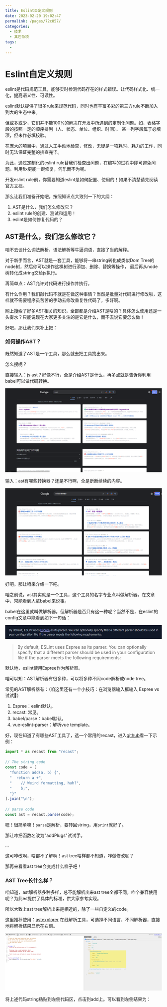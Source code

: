 ```yaml
---
title: Eslint自定义规则
date: 2023-02-20 19:02:47
permalink: /pages/72c857/
categories:
  - 技术
  - 其它杂项
tags:
  - 
---
```


# Eslint自定义规则

eslint是代码规范工具，能够实时检测代码存在的样式错误。让代码样式化、统一化，提高语义性、可读性。

eslint默认提供了很多rule来规范代码，同时也有丰富多彩的第三方rule不断加入到大的生态中来。

但或多或少，它们并不能100%的解决在开发中所遇到的定制化问题。如，表格字段的按照一定的顺序排列（人、状态、单位、组织、时间）、
某一列字段属于必填项，但未作必填校验。

在庞大的项目中，通过人工手动地检查，修改，无疑是一项耗时、耗力的工作，同时无法保证完整的排查完毕。

为此，通过定制化的eslint rule替我们检查出问题，在编写的过程中即可避免问题。利用fix更能一键修复，何乐而不为呢。

开发eslint rule前，你需要知道eslint是如何配置、使用的！如果不清楚请先阅读[官方文档](https://eslint.org/docs/latest/use/getting-started)。

那么让我们准备开始吧。按照知识点大致列一下的大纲：
1. AST是什么，我们怎么修改它？
2. eslint rule的创建、测试和运用！
3. eslint是如何修复代码的？

<!-- more -->

## AST是什么，我们怎么修改它？

咱不去谈什么词法解析、语法解析等牛逼词语，直接了当的解释。

对于新手而言，AST就是一套工具，能够将一串string转化成类似Dom Tree的node树，然后你可以操作这棵树进行添加、删除、替换等操作，
最后再从node树转化成string交给js执行。

再简单点：AST允许对代码进行操作并执行。

有什么作用？我们敲代码不就是在做这种事情？当然是批量对代码进行修改啦，这样就不需要程序员苦苦的手动去修改重复性代码了，多好啊。

网上搜索了好多AST相关的知识，全部都是介绍AST是啥的？具体怎么使用还是一头雾水？只能说现在大家更多关注的是它是什么，而不去说它要怎么做！

好吧，那让我们来补上把：

### 如何操作AST？

既然知道了AST是一个工具，那么就去把工具找出来。

怎么搜呢？

直接输入：js ast？好像不行，全是介绍AST是什么，再多点就是告诉你利用babel可以做代码转换。

![img_1.png](./img_1.png)

输入：ast有哪些转换器？还是不行啊，全是断断续续的内容。

![img.png](./img.png)

好吧。那让咱来介绍一下吧。

咱之前说，ast其实就是一个工具，这个工具的名字专业点叫做解析器。在文章中，常能看到人拿babel来说事。

babel在这里就叫做解析器。但解析器是否只有这一种呢？当然不是，在eslint的config文章中能看到如下一句话：

![img_2.png](./img_2.png)

> By default, ESLint uses Espree as its parser. You can optionally specify that a different parser should be used in your configuration file if the parser meets the following requirements:

默认地，eslint使用Espree作为解析器。

咱可以知：AST解析器有很多种，可以将多种不同code解析成node tree。

常见的AST解析器有：（咱这里还有一个小技巧：在浏览器输入框输入 Espree vs试试🤣）


1. Espree：eslint默认。 
2. recast: 常见。
3. babel/parse：babel默认。 
4. vue-eslint-parser：解析vue template。

好，现在知道了有哪些AST工具了，选一个常用的recast，进入[github](https://github.com/benjamn/recast)看一下示例：

```javascript
import * as recast from "recast";

// The string code
const code = [
  "function add(a, b) {",
  "  return a +",
  "    // Weird formatting, huh?",
  "    b;",
  "}"
].join("\n");

// parse code
const ast = recast.parse(code);
```

嗯！很简单嘛！`parse`是解析，要转回string，用`print`就好了。

那让咋把函数名改为"addPlugs"试试手。

...

这可咋改啊，啥都不了解啊！ast tree啥样都不知道，咋做修改呢？

那再来看看ast tree会变成什么样子吧！

### AST Tree长什么样？

咱知道，ast解析器多种多样，总不能解析出来ast tree全都不同，咋个兼容使用呢？为此es提供了具体的标准，供大家参考实现。

所以大致上ast tree解析出来是相近的，除了一些自定义的code。

这里推荐使用：[astexplorer](https://astexplorer.net/) 在线解析工具，可选择不同语言，不同解析器，直接地将解析结果显示在右侧。

![img_3.png](./img_3.png)

将上述代码string粘贴到左侧代码区，点击到add上。可以看到左侧结果为：






